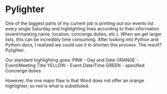 # Pylighter
One of the biggest parts of my current job is printing out our events list every single Saturday and highlighting lines according to their information (event/meeting name, location, concierge duties, etc.).
When we get larger lists, this can be incredibly time consuming. After looking into Python and Python-docx, I realized we could use it to shorten this process.
The result? Pylighter. 

Our standard highlighting goes:
PINK - Day and Date
ORANGE - Event/Meeting Title
YELLOW - Event Date/Time
GREEN - specified Concierge duties

However, the one major flaw is that Word does not offer an orange highlighter, so red is what is substituted.
